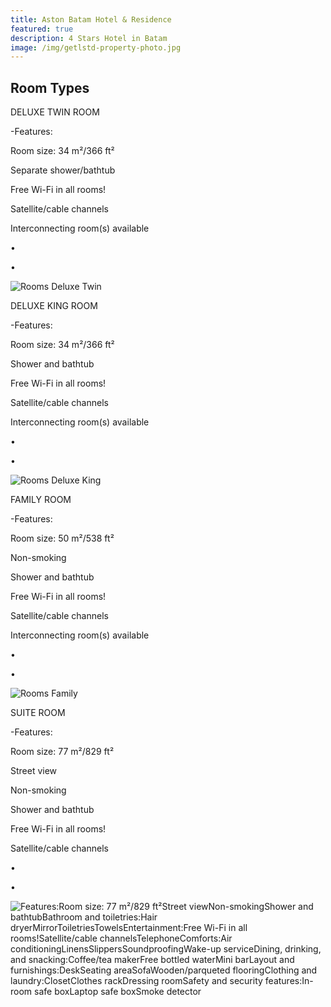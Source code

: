 ```yaml
---
title: Aston Batam Hotel & Residence
featured: true
description: 4 Stars Hotel in Batam
image: /img/getlstd-property-photo.jpg
---
```

## Room Types

DELUXE TWIN ROOM

\-Features:

Room size: 34 m²/366 ft²

Separate shower/bathtub

Free Wi-Fi in all rooms!

Satellite/cable channels

Interconnecting room(s) available

•

•

![Rooms Deluxe Twin](/img/22-553.jpg "Rooms Deluxe Twin")

DELUXE KING ROOM

\-Features:

Room size: 34 m²/366 ft²

Shower and bathtub

Free Wi-Fi in all rooms!

Satellite/cable channels

Interconnecting room(s) available

•

•

![Rooms Deluxe King](/img/181622566.jpg "Rooms Deluxe King")

FAMILY ROOM

\-Features:

Room size: 50 m²/538 ft²

Non-smoking

Shower and bathtub

Free Wi-Fi in all rooms!

Satellite/cable channels

Interconnecting room(s) available

•

•

![Rooms Family](/img/113740955.jpg "Rooms Family")

SUITE ROOM

\-Features:

Room size: 77 m²/829 ft²

Street view

Non-smoking

Shower and bathtub

Free Wi-Fi in all rooms!

Satellite/cable channels

•

•

![Features:Room size: 77 m²/829 ft²Street viewNon-smokingShower and bathtubBathroom and toiletries:Hair dryerMirrorToiletriesTowelsEntertainment:Free Wi-Fi in all rooms!Satellite/cable channelsTelephoneComforts:Air conditioningLinensSlippersSoundproofingWake-up serviceDining, drinking, and snacking:Coffee/tea makerFree bottled waterMini barLayout and furnishings:DeskSeating areaSofaWooden/parqueted flooringClothing and laundry:ClosetClothes rackDressing roomSafety and security features:In-room safe boxLaptop safe boxSmoke detector](/img/113740975.jpg "Rooms Suite")
